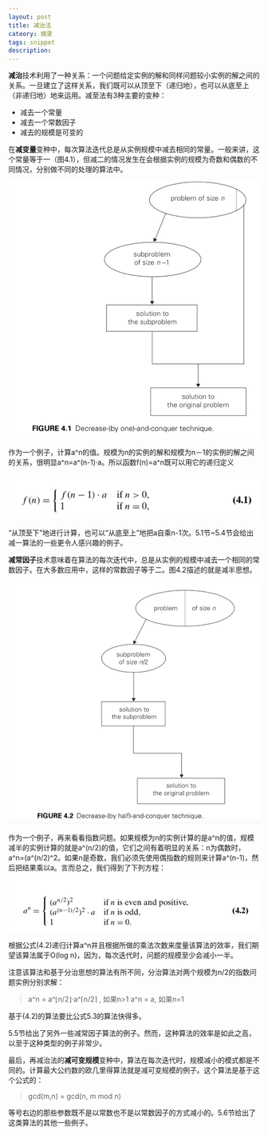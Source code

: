 ```yaml
---
layout: post
title: 减治法
cateory: 摘录
tags: snippet
description: 
---
```


**减治**技术利用了一种关系：一个问题给定实例的解和同样问题较小实例的解之间的关系。一旦建立了这样关系，我们既可以从顶至下（递归地），也可以从底至上（非递归地）地来运用。减至法有3种主要的变种：

* 减去一个常量
* 减去一个常数因子
* 减去的规模是可变的

在**减变量**变种中，每次算法迭代总是从实例规模中减去相同的常量。一般来讲，这个常量等于一（图4.1），但减二的情况发生在会根据实例的规模为奇数和偶数的不同情况，分别做不同的处理的算法中。

![](https://github.com/arcticlion/reading-lists/blob/master/Introduction%20to%20the%20Design%20and%20Analysis%20of%20Algorithms/05%20Decrease-and-Conquer/屏幕截图%202014-12-06%2022.53.09.png)

作为一个例子，计算a^n的值。规模为n的实例的解和规模为n－1的实例的解之间的关系，很明显a^n=a^(n-1)·a。所以函数f(n)=a^n既可以用它的递归定义

![](https://github.com/arcticlion/reading-lists/blob/master/Introduction%20to%20the%20Design%20and%20Analysis%20of%20Algorithms/05%20Decrease-and-Conquer/屏幕截图%202014-12-06%2022.55.40.png)

“从顶至下”地进行计算，也可以“从底至上”地把a自乘n-1次。5.1节~5.4节会给出减一算法的一些更令人感兴趣的例子。

**减常因子**技术意味着在算法的每次迭代中，总是从实例的规模中减去一个相同的常数因子。在大多数应用中，这样的常数因子等于二。图4.2描述的就是减半思想。

![](https://github.com/arcticlion/reading-lists/blob/master/Introduction%20to%20the%20Design%20and%20Analysis%20of%20Algorithms/05%20Decrease-and-Conquer/屏幕截图%202014-12-06%2023.09.53.png)

作为一个例子，再来看看指数问题。如果规模为n的实例计算的是a^n的值，规模减半的实例计算的就是a^(n/2)的值，它们之间有着明显的关系：n为偶数时，a^n=(a^(n/2)^2。如果n是奇数，我们必须先使用偶指数的规则来计算a^(n-1)，然后把结果乘以a。言而总之，我们得到了下列方程：

![](https://github.com/arcticlion/reading-lists/blob/master/Introduction%20to%20the%20Design%20and%20Analysis%20of%20Algorithms/05%20Decrease-and-Conquer/屏幕截图%202014-12-06%2023.10.04.png)

根据公式(4.2)递归计算a^n并且根据所做的乘法次数来度量该算法的效率，我们期望该算法属于O(log n)，因为，每次迭代时，问题的规模至少会减小一半。

注意该算法和基于分治思想的算法有所不同，分治算法对两个规模为n/2的指数问题实例分别求解：

> a^n = a^⌊n/2⌋·a^⌈n/2⌉ , 如果n>1
> a^n = a, 如果n=1

基于(4.2)的算法要比公式5.3的算法快得多。

5.5节给出了另外一些减常因子算法的例子。然而，这种算法的效率是如此之高，以至于这种类型的例子非常少。

最后，再减治法的**减可变规模**变种中，算法在每次迭代时，规模减小的模式都是不同的。计算最大公约数的欧几里得算法就是减可变规模的例子。这个算法是基于这个公式的：

> gcd(m,n) = gcd(n, m mod n)

等号右边的那些参数既不是以常数也不是以常数因子的方式减小的。5.6节给出了这类算法的其他一些例子。

